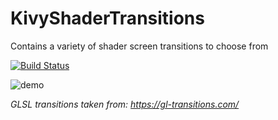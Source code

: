 # KivyShaderTransitions
Contains a variety of shader screen transitions to choose from

[![Build Status](https://travis-ci.org/shashi278/KivyShaderTransitions.svg?branch=main)](https://travis-ci.org/shashi278/KivyShaderTransitions)

![demo](https://raw.githubusercontent.com/shashi278/KivyShaderTransitions/main/demo.gif?token=AI3EPOCJMPKSYPKYCM63WITAULAQA)


*GLSL transitions taken from: https://gl-transitions.com/*

